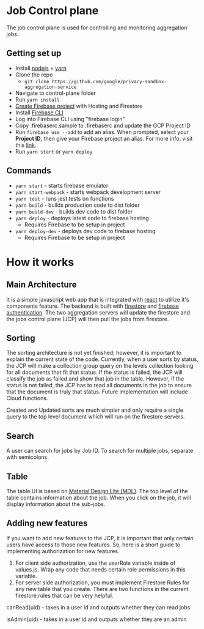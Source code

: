 
# Job Control plane

The job control plane is used for controlling and monitoring aggregation jobs.

## Getting set up
* Install [nodejs](https://nodejs.org/en/) + [yarn](https://yarnpkg.com/)
* Clone the repo
  * `git clone https://github.com/google/privacy-sandbox-aggregation-service`
* Navigate to control-plane folder
* Run `yarn install`
* [Create Firebase project](https://cloud.google.com/firestore/docs/client/get-firebase) with Hosting and Firestore
* Install [Firebase CLI](https://firebase.google.com/docs/cli#install_the_firebase_cli)
* Log into Firebase CLI using "firebase login"
* Copy .firebaserc.sample to .firebaserc and update the GCP Project ID
* Run `firebase use --add` to add an alias. When prompted, select your **Project ID**, then give your Firebase project an alias. For more info, visit this [link](https://firebase.google.com/docs/cli#add_alias).
* Run `yarn start` or `yarn deploy`

## Commands
* `yarn start` - starts firebase emulator
* `yarn start-webpack` - starts webpack development server
* `yarn test` - runs jest tests on functions
* `yarn build` - builds production code to dist folder
* `yarn build-dev` - builds dev code to dist folder
* `yarn deploy` - deploys latest code to firebase hosting
  * Requires Firebase to be setup in project
* `yarn deploy-dev` - deploys dev code to firebase hosting
  * Requires Firebase to be setup in project

# How it works

## Main Architecture
It is a simple javascript web app that is integrated with [react](https://reactjs.org/) to utilize it's components feature. The backend is built with [firestore](https://firebase.google.com/docs/firestore) and [firebase authentication](https://firebase.google.com/docs/auth). The two aggregation servers will update the firestore and the jobs control plane (JCP) will then pull the jobs from firestore.

## Sorting
The sorting architecture is not yet finished; however, it is important to explain the current state of the code. Currently, when a user sorts by status, the JCP will make a collection group query on the levels collection looking for all documents that fit that status. If the status is failed, the JCP will classify the job as failed and show that job in the table. However, if the status is not failed, the JCP has to read all documents in the job to ensure that the document is truly that status. Future implementation will include Cloud functions.

Created and Updated sorts are much simpler and only require a single query to the top level document which will run on the firestore servers.

## Search
A user can search for jobs by Job ID. To search for multiple jobs, separate with semicolons.

## Table
The table UI is based on [Material Design Lite (MDL)](https://getmdl.io/). The top level of the table contains information about the job. When you click on the job, it will display information about the sub-jobs. 

## Adding new features
If you want to add new features to the JCP, it is important that only certain users have access to those new features. So, here is a short guide to implementing authorization for new features.

1. For client side authorization, use the userRole variable inside of values.js. Wrap any code that needs certain role permissions in this variable.
2. For server side authorization, you must implement Firestore Rules for any new table that you create. There are two functions in the current firestore.rules that can be very helpful.

canRead(uid) - takes in a user id and outputs whether they can read jobs

isAdmin(uid) - takes in a user id and outputs whether they are an admin